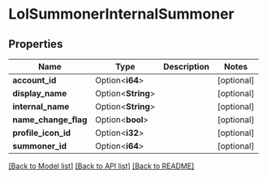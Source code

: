 # LolSummonerInternalSummoner

## Properties

Name | Type | Description | Notes
------------ | ------------- | ------------- | -------------
**account_id** | Option<**i64**> |  | [optional]
**display_name** | Option<**String**> |  | [optional]
**internal_name** | Option<**String**> |  | [optional]
**name_change_flag** | Option<**bool**> |  | [optional]
**profile_icon_id** | Option<**i32**> |  | [optional]
**summoner_id** | Option<**i64**> |  | [optional]

[[Back to Model list]](../README.md#documentation-for-models) [[Back to API list]](../README.md#documentation-for-api-endpoints) [[Back to README]](../README.md)


